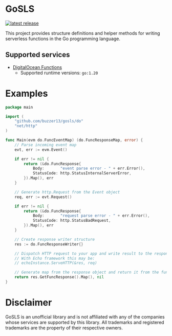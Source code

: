 # GoSLS

[![latest release](https://img.shields.io/github/v/release/buzzer13/gosls)](https://github.com/buzzer13/gosls/releases)

This project provides structure definitions and helper methods for writing serverless functions in the Go programming language.

## Supported services

- [DigitalOcean Functions](https://docs.digitalocean.com/products/functions/)
    - Supported runtime versions: `go:1.20`

# Examples

```go
package main

import (
    "github.com/buzzer13/gosls/do"
    "net/http"
)

func Main(evm do.FuncEventMap) (do.FuncResponseMap, error) {
    // Parse incoming event map
    evt, err := evm.Event()

    if err != nil {
        return (&do.FuncResponse{
            Body:       "event parse error - " + err.Error(),
            StatusCode: http.StatusInternalServerError,
        }).Map(), err
    }

    // Generate http.Request from the Event object
    req, err := evt.Request()

    if err != nil {
        return (&do.FuncResponse{
            Body:       "request parse error - " + err.Error(),
            StatusCode: http.StatusBadRequest,
        }).Map(), err
    }

    // Create response writer structure
    res := do.FuncResponseWriter{}

    // Dispatch HTTP request to your app and write result to the response.
    // With Echo framework this may be:
    // echoInstance.ServeHTTP(&res, req)

    // Generate map from the response object and return it from the function
    return res.GetFuncResponse().Map(), nil
}
```

# Disclaimer

GoSLS is an unofficial library and is not affiliated with any of the companies whose services are supported by this library. All trademarks and registered trademarks are the property of their respective owners.
